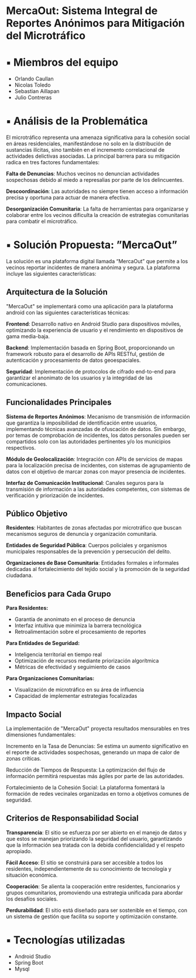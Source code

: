 # MercaOut: Sistema Integral de Reportes Anónimos para Mitigación del Microtráfico

# ▪ Miembros del equipo 

* Orlando Caullan  
* Nicolas Toledo  
* Sebastian Aillapan  
* Julio Contreras

# ▪ Análisis de la Problemática

El microtráfico representa una amenaza significativa para la cohesión social en áreas residenciales, manifestándose no solo en la distribución de sustancias ilícitas, sino también en el incremento correlacional de actividades delictivas asociadas. La principal barrera para su mitigación radica en tres factores fundamentales:

**Falta de Denuncias**: Muchos vecinos no denuncian actividades sospechosas debido al miedo a represalias por parte de los delincuentes.

**Descoordinación**: Las autoridades no siempre tienen acceso a información precisa y oportuna para actuar de manera efectiva.

**Desorganización Comunitaria**: La falta de herramientas para organizarse y colaborar entre los vecinos dificulta la creación de estrategias comunitarias para combatir el microtráfico.

# ▪ Solución Propuesta: ”MercaOut”

La solución es una plataforma digital llamada “MercaOut” que permite a los vecinos reportar incidentes de manera anónima y segura. La plataforma incluye las siguientes características:

## Arquitectura de la Solución

"MercaOut" se implementará como una aplicación para la plataforma android con las siguientes características técnicas:

**Frontend**: Desarrollo nativo en Android Studio para dispositivos móviles, optimizando la experiencia de usuario y el rendimiento en dispositivos de gama media-baja.

**Backend**: Implementación basada en Spring Boot, proporcionando un framework robusto para el desarrollo de APIs RESTful, gestión de autenticación y procesamiento de datos geoespaciales.

**Seguridad**: Implementación de protocolos de cifrado end-to-end para garantizar el anonimato de los usuarios y la integridad de las comunicaciones.

## Funcionalidades Principales

**Sistema de Reportes Anónimos**: Mecanismo de transmisión de información que garantiza la imposibilidad de identificación entre usuarios, implementando técnicas avanzadas de ofuscación de datos. Sin embargo, por temas de comprobación de incidentes, los datos personales pueden ser compartidos solo con las autoridades pertinentes y/o los municipios respectivos.

**Módulo de Geolocalización**: Integración con APIs de servicios de mapas para la localización precisa de incidentes, con sistemas de agrupamiento de datos con el objetivo de marcar zonas con mayor presencia de incidentes.

**Interfaz de Comunicación Institucional**: Canales seguros para la transmisión de información a las autoridades competentes, con sistemas de verificación y priorización de incidentes.

## Público Objetivo

**Residentes**: Habitantes de zonas afectadas por microtráfico que buscan mecanismos seguros de denuncia y organización comunitaria.

**Entidades de Seguridad Pública**: Cuerpos policiales y organismos municipales responsables de la prevención y persecución del delito.

**Organizaciones de Base Comunitaria**: Entidades formales e informales dedicadas al fortalecimiento del tejido social y la promoción de la seguridad ciudadana.

## Beneficios para Cada Grupo

**Para Residentes:**

* Garantía de anonimato en el proceso de denuncia  
* Interfaz intuitiva que minimiza la barrera tecnológica  
* Retroalimentación sobre el procesamiento de reportes

**Para Entidades de Seguridad:**

* Inteligencia territorial en tiempo real  
* Optimización de recursos mediante priorización algorítmica  
* Métricas de efectividad y seguimiento de casos

**Para Organizaciones Comunitarias:** 

* Visualización de microtráfico en su área de influencia  
* Capacidad de implementar estrategias focalizadas

## Impacto Social

La implementación de "MercaOut" proyecta resultados mensurables en tres dimensiones fundamentales:

Incremento en la Tasa de Denuncias: Se estima un aumento significativo en el reporte de actividades sospechosas, generando un mapa de calor de zonas críticas.

Reducción de Tiempos de Respuesta: La optimización del flujo de información permitirá respuestas más ágiles por parte de las autoridades.

Fortalecimiento de la Cohesión Social: La plataforma fomentará la formación de redes vecinales organizadas en torno a objetivos comunes de seguridad.

## Criterios de Responsabilidad Social

**Transparencia**: El sitio se esfuerza por ser abierto en el manejo de datos y que estos se manejan priorizando la seguridad del usuario, garantizando que la información sea tratada con la debida confidencialidad y el respeto apropiado.

**Fácil Acceso**: El sitio se construirá para ser accesible a todos los residentes, independientemente de su conocimiento de tecnología y situación económica.

**Cooperación**: Se alienta la cooperación entre residentes, funcionarios y grupos comunitarios, promoviendo una estrategia unificada para abordar los desafíos sociales.

**Perdurabilidad**: El sitio está diseñado para ser sostenible en el tiempo, con un sistema de gestión que facilita su soporte y optimización constante.

# ▪ Tecnologías utilizadas

* Android Studio  
* Spring Boot  
* Mysql

